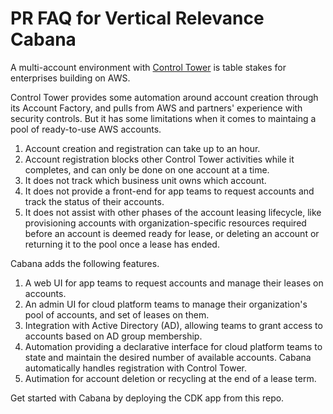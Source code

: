 # PR FAQ for Vertical Relevance Cabana
A multi-account environment with [Control Tower](https://aws.amazon.com/controltower/) is table stakes for enterprises building on AWS.

Control Tower provides some automation around account creation through its Account Factory, and pulls from AWS and partners' experience with security controls. But it has some
limitations when it comes to maintaing a pool of ready-to-use AWS accounts.
1. Account creation and registration can take up to an hour.
2. Account registration blocks other Control Tower activities while it completes, and can only be done on one account at a time.
3. It does not track which business unit owns which account.
4. It does not provide a front-end for app teams to request accounts and track the status of their accounts.
5. It does not assist with other phases of the account leasing lifecycle, like provisioning accounts with organization-specific resources required before an account is deemed ready for lease, or deleting an account or returning it to the pool once a lease has ended.

Cabana adds the following features.
1. A web UI for app teams to request accounts and manage their leases on accounts.
2. An admin UI for cloud platform teams to manage their organization's pool of accounts, and set of leases on them.
3. Integration with Active Directory (AD), allowing teams to grant access to accounts based on AD group membership.
4. Automation providing a declarative interface for cloud platform teams to state and maintain the desired number of available accounts. Cabana automatically handles registration with Control Tower.
5. Autimation for account deletion or recycling at the end of a lease term.

Get started with Cabana by deploying the CDK app from this repo.
